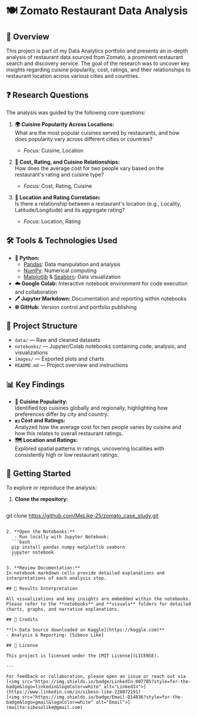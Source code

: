 # 🍽️ Zomato Restaurant Data Analysis

## 📝 Overview

This project is part of my Data Analytics portfolio and presents an in-depth analysis of restaurant data sourced from Zomato, a prominent restaurant search and discovery service. The goal of the research was to uncover key insights regarding cuisine popularity, cost, ratings, and their relationships to restaurant location across various cities and countries.

## ❓ Research Questions

The analysis was guided by the following core questions:

1. **🌍 Cuisine Popularity Across Locations:**  
   What are the most popular cuisines served by restaurants, and how does popularity vary across different cities or countries?
   - *Focus:* Cuisine, Location

2. **💸 Cost, Rating, and Cuisine Relationships:**  
   How does the average cost for two people vary based on the restaurant's rating and cuisine type?
   - *Focus:* Cost, Rating, Cuisine

3. **📍 Location and Rating Correlation:**  
   Is there a relationship between a restaurant's location (e.g., Locality, Latitude/Longitude) and its aggregate rating?
   - *Focus:* Location, Rating

## 🛠️ Tools & Technologies Used

- **🐍 Python:**  
  - [Pandas](https://pandas.pydata.org/): Data manipulation and analysis  
  - [NumPy](https://numpy.org/): Numerical computing  
  - [Matplotlib](https://matplotlib.org/) & [Seaborn](https://seaborn.pydata.org/): Data visualization
- **☁️ Google Colab:** Interactive notebook environment for code execution and collaboration
- **🖊️ Jupyter Markdown:** Documentation and reporting within notebooks
- **🌐 GitHub:** Version control and portfolio publishing

## 📁 Project Structure

- `data/` &mdash; Raw and cleaned datasets  
- `notebooks/` &mdash; Jupyter/Colab notebooks containing code, analysis, and visualizations  
- `images/` &mdash; Exported plots and charts  
- `README.md` &mdash; Project overview and instructions

## 📊 Key Findings

- **🍲 Cuisine Popularity:**  
  Identified top cuisines globally and regionally, highlighting how preferences differ by city and country.
- **💵 Cost and Ratings:**  
  Analyzed how the average cost for two people varies by cuisine and how this relates to overall restaurant ratings.
- **🗺️ Location and Ratings:**  
  Explored spatial patterns in ratings, uncovering localities with consistently high or low restaurant ratings.

## 🚀 Getting Started

To explore or reproduce the analysis:

1. **Clone the repository:**  
   ```bash
  git clone https://github.com/MeLike-25/zomato_case_study.git
   ```

2. **Open the Notebooks:**  
      - Run locally with Jupyter Notebook:
     ```bash
     pip install pandas numpy matplotlib seaborn
     jupyter notebook
     ```

3. **Review Documentation:**  
   In-notebook markdown cells provide detailed explanations and interpretations of each analysis step.

## 📖 Results Interpretation

All visualizations and key insights are embedded within the notebooks. Please refer to the **notebooks** and **visuals** folders for detailed charts, graphs, and narrative explanations.

## 🙏 Credits

**[➡️ Data Source downloaded on Kaggle](https://kaggle.com)**
- Analysis & Reporting: [Sibeso Like]

## 📄 License

This project is licensed under the [MIT License](LICENSE).

---

For feedback or collaboration, please open an issue or reach out via [<img src="https://img.shields.io/badge/LinkedIn-0077B5?style=for-the-badge&logo=linkedin&logoColor=white" alt="LinkedIn">](https://www.linkedin.com/in/sibeso-like-228072191)
[<img src="https://img.shields.io/badge/Email-D14836?style=for-the-badge&logo=gmail&logoColor=white" alt="Email">](mailto:sibesolike@gmail.com)
